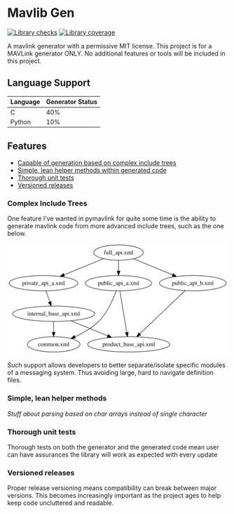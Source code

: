 # Mavlib Gen

[![Library checks](https://github.com/len0rd/mavlib_gen/actions/workflows/base.yml/badge.svg?branch=main&event=push)](https://github.com/len0rd/mavlib_gen/actions/workflows/base.yml) [![Library coverage](https://codecov.io/gh/len0rd/mavlib_gen/branch/main/graph/badge.svg?token=4HDIQKTBN8)](https://codecov.io/gh/len0rd/mavlib_gen)

A mavlink generator with a permissive MIT license. This project is for a MAVLink generator ONLY.
No additional features or tools will be included in this project.

## Language Support

Language | Generator Status
---------|-----------------
C        | 40%
Python   | 10%

## Features

- [Capable of generation based on complex include trees](#complex-include-trees)
- [Simple, lean helper methods within generated code](#simple-lean-helper-methods)
- [Thorough unit tests](#thorough-unit-tests)
- [Versioned releases](#versioned-releases)

### Complex Include Trees

One feature I've wanted in pymavlink for quite some time is the ability to generate
mavlink code from more advanced include trees, such as the one below.

![example_of_complex_tree](docs/_img/complex_include_tree_ex.svg)

Such support allows developers to better separate/isolate specific modules of a
messaging system. Thus avoiding large, hard to navigate definition files.

### Simple, lean helper methods

*Stuff about parsing based on char arrays instead of single character*

### Thorough unit tests

Thorough tests on both the generator and the generated code mean user can have assurances the
library will work as expected with every update

### Versioned releases

Proper release versioning means compatibility can break between major versions. This becomes
increasingly important as the project ages to help keep code uncluttered and readable.

